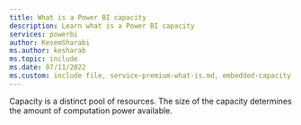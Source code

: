 ```yaml
---
title: What is a Power BI capacity
description: Learn what is a Power BI capacity
services: powerbi
author: KesemSharabi
ms.author: kesharab
ms.topic: include
ms.date: 07/11/2022
ms.custom: include file, service-premium-what-is.md, embedded-capacity.md
---
```


Capacity is a distinct pool of resources. The size of the capacity determines the amount of computation power available.
